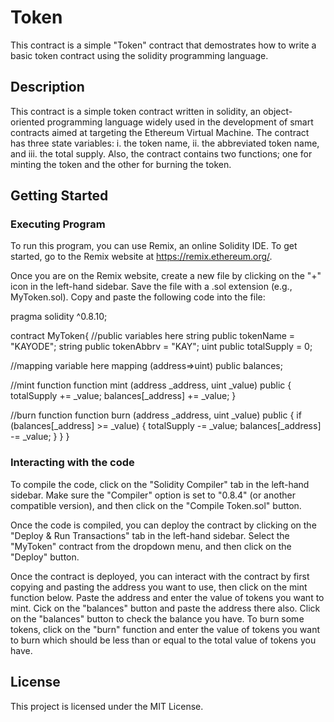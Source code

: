 # Token
This contract is a simple "Token" contract that demostrates how to write a basic token contract using the solidity programming language.

## Description
This contract is a simple token contract written in solidity, an object-oriented programming language widely used in the development of smart contracts aimed at targeting the Ethereum Virtual Machine. The contract has three state variables: i. the token name, ii. the abbreviated token name, and iii. the total supply. Also, the contract contains two functions; one for minting the token and the other for burning the token.

## Getting Started
### Executing Program
To run this program, you can use Remix, an online Solidity IDE. To get started, go to the Remix website at https://remix.ethereum.org/.

Once you are on the Remix website, create a new file by clicking on the "+" icon in the left-hand sidebar. Save the file with a .sol extension (e.g., MyToken.sol). Copy and paste the following code into the file:

pragma solidity ^0.8.10;

contract MyToken{ //public variables here string public tokenName = "KAYODE"; string public tokenAbbrv = "KAY"; uint public totalSupply = 0;

//mapping variable here
mapping (address=>uint) public balances;

//mint function
function mint (address _address, uint _value) public {
    totalSupply += _value;
    balances[_address] += _value;
} 

//burn function
function burn (address _address, uint _value) public {
    if (balances[_address] >= _value) {
        totalSupply -= _value;
        balances[_address] -= _value; 
    }
}
}

### Interacting with the code
To compile the code, click on the "Solidity Compiler" tab in the left-hand sidebar. Make sure the "Compiler" option is set to "0.8.4" (or another compatible version), and then click on the "Compile Token.sol" button.

Once the code is compiled, you can deploy the contract by clicking on the "Deploy & Run Transactions" tab in the left-hand sidebar. Select the "MyToken" contract from the dropdown menu, and then click on the "Deploy" button.

Once the contract is deployed, you can interact with the contract by first copying and pasting the address you want to use, then click on the mint function below. Paste the address and enter the value of tokens you want to mint. Cick on the "balances" button and paste the address there also. Click on the "balances" button to check the balance you have. To burn some tokens, click on the "burn" function and enter the value of tokens you want to burn which should be less than or equal to the total value of tokens you have.

## License
This project is licensed under the MIT License.